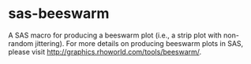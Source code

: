 # sas-beeswarm
A SAS macro for producing a beeswarm plot (i.e., a strip plot with non-random jittering). For more details on producing beeswarm plots in SAS, please visit http://graphics.rhoworld.com/tools/beeswarm/.
